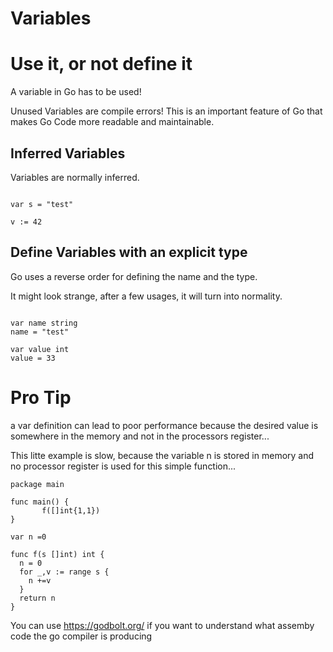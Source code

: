 # Variables

# Use it, or not define it

A variable in Go has to be used!

Unused Variables are compile errors!
This is an important feature of Go that makes Go Code more readable and maintainable.


## Inferred Variables

Variables are normally inferred.

```golang

var s = "test"

v := 42

```

## Define Variables with an explicit type

Go uses a reverse order for defining the name and the type.

It might look strange, after a few usages, it will turn into normality.


```golang

var name string
name = "test"

var value int
value = 33

```


# Pro Tip

a var definition can lead to poor performance because the desired value is 
somewhere in the memory and not in the processors register...

This litte example is slow, because the variable n is stored in memory and no
processor register is used for this simple function...

```golang
package main

func main() {
       f([]int{1,1})
}

var n =0

func f(s []int) int {
  n = 0
  for _,v := range s {
    n +=v
  }
  return n
}
```

You can use https://godbolt.org/ if you want to understand what assemby code the go compiler is producing
